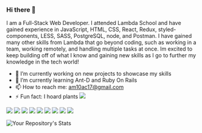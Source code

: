 ### Hi there 👋
 I am a Full-Stack Web Developer. I attended Lambda School and have gained experience in JavaScript, HTML, CSS, React, Redux, styled-components, LESS, SASS, PostgreSQL, node, and Postman. I have gained many other skills from Lambda that go beyond coding, such as working in a team, working remotely, and handling multiple tasks at once. Im excited to keep building off of what I know and gaining new skills as I go to further my knowledge in the tech world!



- 🔭 I’m currently working on new projects to showcase my skills
- 🌱 I’m currently learning Ant-D and Ruby On Rails
- 📫 How to reach me: am10ac17@gmail.com
- ⚡ Fun fact: I hoard plants <img src="https://img.icons8.com/office/16/000000/potted-plant.png"/>

<img src="https://img.icons8.com/color/50/000000/javascript.png"/> <img src="https://img.icons8.com/color/48/000000/html.png"/>
<img src="https://img.icons8.com/color/50/000000/css-filetype.png"/>
<img src="https://img.icons8.com/bubbles/50/000000/react.png"/>
<img src="https://img.icons8.com/color/50/000000/redux.png"/>
<img src="https://img.icons8.com/color/50/000000/postgreesql.png"/>
<img src="https://img.icons8.com/color/50/000000/nodejs.png"/>
<img src="https://img.icons8.com/cute-clipart/50/000000/github.png"/>
<img src="https://img.icons8.com/nolan/50/visual-studio-code-2019.png"/>


![Your Repository's Stats](https://github-readme-stats.vercel.app/api?username=CCooper92&theme=nightowl&show_icons=true)

